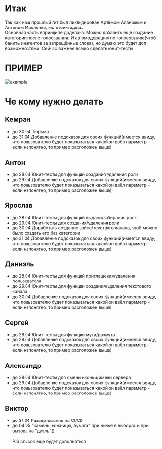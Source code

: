 # Итак
Так как наш прошлый гит был ликвидирован Артёмом Алановым и Антоном Масленко, мы стоим здесь.
<br>
 Основная часть впринципе доделана. Можно добавить ещё создание категории после голосования. И автомодерацию по голосованию(чтоб банить инагентов за запрещённые слова), но думаю это будет доп возможностями. Сейчас важнее всешо сделать юнит-тесты
# ПРИМЕР
![example](https://github.com/remr2005/reports/blob/main/example.png)
# Че кому нужно делать
## Кемран
- до 30.04 Тюрьма
- до 31.04 Добавление подсказок для своих функций(имеется ввиду, что пользователю будет показываться какой он ввёл параметр - если непонятно, то пример расположен выше)
## Антон
- до 28.04 Юнит-тесты для функций создания удаления роли
- до 29.04 Добавление подсказок для своих функций(имеется ввиду, что пользователю будет показываться какой он ввёл параметр - если непонятно, то пример расположен выше)
## Ярослав
- до 28.04 Юнит-тесты для функций выдачи/забирания роли
- до 29.04 Юнит-тесты для создания/удаления роли
- до 30.04 Доработать создание войса/текствого канала, чтоб можно было создать его без категории
- до 31.04 Добавление подсказок для своих функций(имеется ввиду, что пользователю будет показываться какой он ввёл параметр - если непонятно, то пример расположен выше)
## Даниэль
- до 28.04 Юнит-тесты для функций приглашения/удаления пользователя
- до 29.04 Юнит-тесты для функции создания/удаления текстового канала
- до 30.04 Добавление подсказок для своих функций(имеется ввиду, что пользователю будет показываться какой он ввёл параметр - если непонятно, то пример расположен выше)
## Сергей
- до 28.04 Юнит-тесты для функции мута/размута
- до 29.04 Добавление подсказок для своих функций(имеется ввиду, что пользователю будет показываться какой он ввёл параметр - если непонятно, то пример расположен выше)
## Александр
- до 28.04 Юнит-тесты для смены иконки/имени сервера
- до 29.04 Добавление подсказок для своих функций(имеется ввиду, что пользователю будет показываться какой он ввёл параметр - если непонятно, то пример расположен выше)
## Виктор
- до 31.04 Развертывание на CI/CD
- до 04.05 "камень, ножницы, бумага" при ничье в выборах и при вызове на "дуэль"()
<br><br>
P.S список ещё будет дополняться
